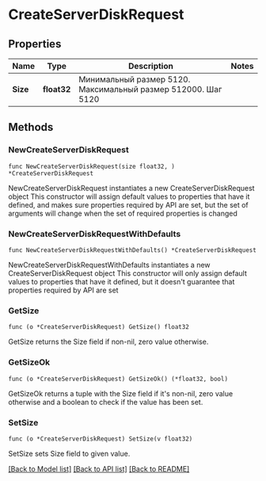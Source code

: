 # CreateServerDiskRequest

## Properties

Name | Type | Description | Notes
------------ | ------------- | ------------- | -------------
**Size** | **float32** | Минимальный размер 5120. Максимальный размер 512000. Шаг 5120 | 

## Methods

### NewCreateServerDiskRequest

`func NewCreateServerDiskRequest(size float32, ) *CreateServerDiskRequest`

NewCreateServerDiskRequest instantiates a new CreateServerDiskRequest object
This constructor will assign default values to properties that have it defined,
and makes sure properties required by API are set, but the set of arguments
will change when the set of required properties is changed

### NewCreateServerDiskRequestWithDefaults

`func NewCreateServerDiskRequestWithDefaults() *CreateServerDiskRequest`

NewCreateServerDiskRequestWithDefaults instantiates a new CreateServerDiskRequest object
This constructor will only assign default values to properties that have it defined,
but it doesn't guarantee that properties required by API are set

### GetSize

`func (o *CreateServerDiskRequest) GetSize() float32`

GetSize returns the Size field if non-nil, zero value otherwise.

### GetSizeOk

`func (o *CreateServerDiskRequest) GetSizeOk() (*float32, bool)`

GetSizeOk returns a tuple with the Size field if it's non-nil, zero value otherwise
and a boolean to check if the value has been set.

### SetSize

`func (o *CreateServerDiskRequest) SetSize(v float32)`

SetSize sets Size field to given value.



[[Back to Model list]](../README.md#documentation-for-models) [[Back to API list]](../README.md#documentation-for-api-endpoints) [[Back to README]](../README.md)


